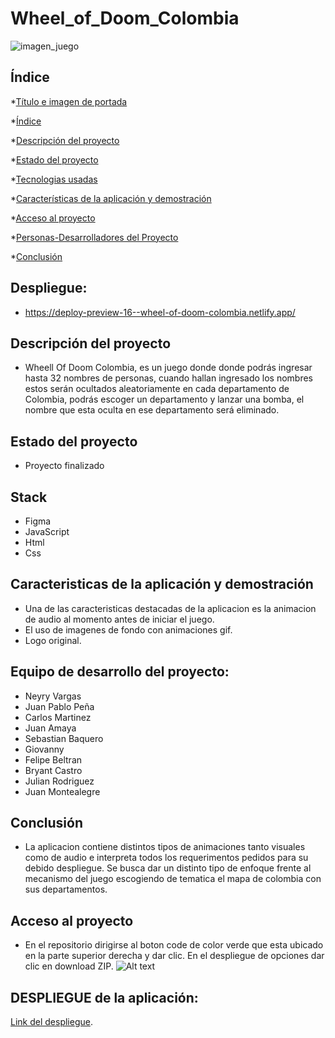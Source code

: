 # Wheel_of_Doom_Colombia
![imagen_juego](https://i.ibb.co/w05BRWD/Captura-de-pantalla-2023-07-23-223052.png)

## Índice

*[Título e imagen de portada](#Título-e-imagen-de-portada)

*[Índice](#índice)

*[Descripción del proyecto](#descripción-del-proyecto)

*[Estado del proyecto](#Estado-del-proyecto)

*[Tecnologias usadas](#stack)

*[Características de la aplicación y demostración](#Características-de-la-aplicación-y-demostración)

*[Acceso al proyecto](#acceso-proyecto)

*[Personas-Desarrolladores del Proyecto](#personas-desarrolladores)

*[Conclusión](#conclusión)
## Despliegue:

- https://deploy-preview-16--wheel-of-doom-colombia.netlify.app/

## Descripción del proyecto

- Wheell Of Doom Colombia, es un juego donde donde podrás ingresar hasta 32 nombres de personas, cuando hallan ingresado los nombres estos serán ocultados aleatoriamente en cada departamento de Colombia,
podrás escoger un departamento y lanzar una bomba, el nombre que esta oculta en ese departamento será eliminado.

## Estado del proyecto

- Proyecto finalizado
 
## Stack

 - Figma
 - JavaScript
 - Html
 - Css

## Caracteristicas de la aplicación y demostración 

- Una de las caracteristicas destacadas de la aplicacion es la animacion de audio al momento antes de iniciar el juego.
- El uso de imagenes de fondo con animaciones gif.
- Logo original.


## Equipo de desarrollo del proyecto:

- Neyry Vargas
- Juan Pablo Peña
- Carlos Martinez
- Juan Amaya
- Sebastian Baquero
- Giovanny
- Felipe Beltran 
- Bryant Castro
- Julian Rodriguez
- Juan Montealegre

## Conclusión

- La aplicacion contiene distintos tipos de animaciones tanto visuales como de audio e interpreta todos los requerimentos pedidos para su debido despliegue. Se busca dar un distinto tipo de enfoque frente al mecanismo del juego escogiendo de tematica el mapa de colombia con sus departamentos. 

## Acceso al proyecto

- En el repositorio dirigirse al boton code de color verde que esta ubicado en la parte superior derecha y dar clic. En el despliegue de opciones dar clic en download ZIP. 
![Alt text](image.png)

## DESPLIEGUE de la aplicación: 
[Link del despliegue](https://deploy-preview-16--wheel-of-doom-colombia.netlify.app/).

